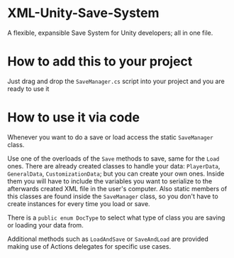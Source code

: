 # XML-Unity-Save-System
A flexible, expansible Save System for Unity developers; all in one file.


# How to add this to your project
Just drag and drop the ```SaveManager.cs``` script into your project and you are ready to use it


# How to use it via code
Whenever you want to do a save or load access the static ```SaveManager``` class.

Use one of the overloads of the ```Save``` methods to save, same for the ```Load``` ones. There are already created classes to handle your data: ```PlayerData```, ```GeneralData```, ```CustomizationData```; but you can create your own ones. 
Inside them you will have to include the variables you want to serialize to the afterwards created XML file in the user's computer.
Also static members of this classes are found inside the ```SaveManager``` class, so you don't have to create instances for every time you load or save.

There is a ```public enum DocType``` to select what type of class you are saving or loading your data from.

Additional methods such as ```LoadAndSave``` or ```SaveAndLoad``` are provided making use of Actions delegates for specific use cases.

